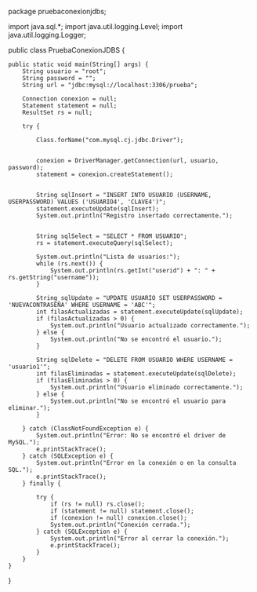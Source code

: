 package pruebaconexionjdbs; 

import java.sql.*;
import java.util.logging.Level;
import java.util.logging.Logger;

public class PruebaConexionJDBS { 

    public static void main(String[] args) {
        String usuario = "root";
        String password = "";
        String url = "jdbc:mysql://localhost:3306/prueba"; 
        
        Connection conexion = null;
        Statement statement = null;
        ResultSet rs = null;
        
        try {
            
            Class.forName("com.mysql.cj.jdbc.Driver");

            
            conexion = DriverManager.getConnection(url, usuario, password);
            statement = conexion.createStatement();

            
            String sqlInsert = "INSERT INTO USUARIO (USERNAME, USERPASSWORD) VALUES ('USUARIO4', 'CLAVE4')";
            statement.executeUpdate(sqlInsert);
            System.out.println("Registro insertado correctamente.");

            
            String sqlSelect = "SELECT * FROM USUARIO";
            rs = statement.executeQuery(sqlSelect);

            System.out.println("Lista de usuarios:");
            while (rs.next()) {
                System.out.println(rs.getInt("userid") + ": " + rs.getString("username"));
            }
            
            String sqlUpdate = "UPDATE USUARIO SET USERPASSWORD = 'NUEVACONTRASEÑA' WHERE USERNAME = 'ABC'";
            int filasActualizadas = statement.executeUpdate(sqlUpdate);
            if (filasActualizadas > 0) {
                System.out.println("Usuario actualizado correctamente.");
            } else {
                System.out.println("No se encontró el usuario.");
            }
            
            String sqlDelete = "DELETE FROM USUARIO WHERE USERNAME = 'usuario1'";
            int filasEliminadas = statement.executeUpdate(sqlDelete);
            if (filasEliminadas > 0) {
                System.out.println("Usuario eliminado correctamente.");
            } else {
                System.out.println("No se encontró el usuario para eliminar.");
            }
            
        } catch (ClassNotFoundException e) {
            System.out.println("Error: No se encontró el driver de MySQL.");
            e.printStackTrace();
        } catch (SQLException e) {
            System.out.println("Error en la conexión o en la consulta SQL.");
            e.printStackTrace();
        } finally {
            
            try {
                if (rs != null) rs.close();
                if (statement != null) statement.close();
                if (conexion != null) conexion.close();
                System.out.println("Conexión cerrada.");
            } catch (SQLException e) {
                System.out.println("Error al cerrar la conexión.");
                e.printStackTrace();
            }
        }
    }
}
